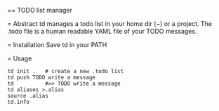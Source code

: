== TODO list manager

= Abstract
td manages a todo list in your home dir (~) or a project. The .todo file is a human readable YAML file of your TODO messages.

= Installation
Save td in your PATH

= Usage

    td init .   # create a new .todo list
    td push TODO write a message
    td          #=> TODO write a message
    td aliases >.alias
    source .alias
    td.info
